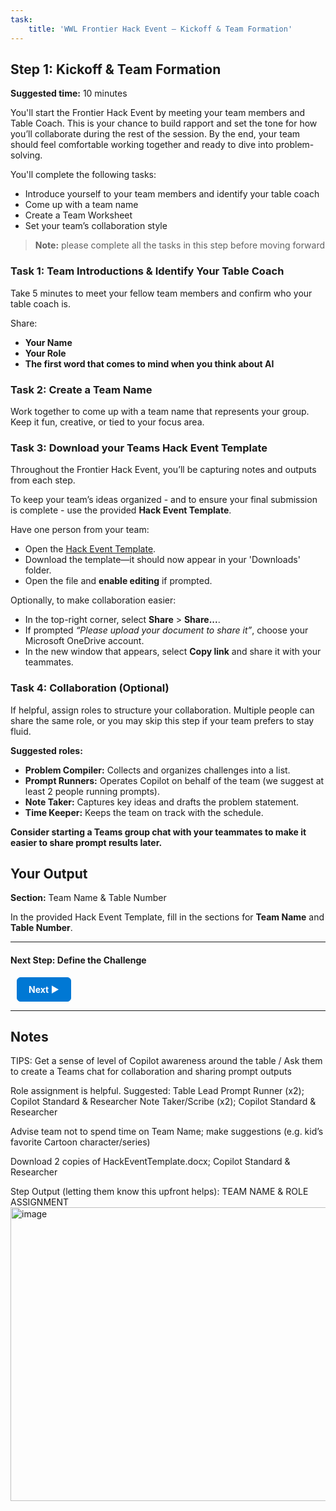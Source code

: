 ```yaml
---
task:
    title: 'WWL Frontier Hack Event – Kickoff & Team Formation'
---
```


## Step 1: Kickoff & Team Formation

**Suggested time:** 10 minutes

You'll start the Frontier Hack Event  by meeting your team members and Table Coach. This is your chance to build rapport and set the tone for how you’ll collaborate during the rest of the session. By the end, your team should feel comfortable working together and ready to dive into problem-solving.  

You'll complete the following tasks:  

- Introduce yourself to your team members and identify your table coach  
- Come up with a team name  
- Create a Team Worksheet  
- Set your team’s collaboration style  

> **Note:** please complete all the tasks in this step before moving forward

### Task 1: Team Introductions & Identify Your Table Coach  

Take 5 minutes to meet your fellow team members and confirm who your table coach is.

Share:  

- **Your Name**  
- **Your Role**  
- **The first word that comes to mind when you think about AI**

### Task 2: Create a Team Name  

Work together to come up with a team name that represents your group. Keep it fun, creative, or tied to your focus area.  

### Task 3: Download your Teams Hack Event Template

Throughout the Frontier Hack Event, you’ll be capturing notes and outputs from each step.  

To keep your team’s ideas organized - and to ensure your final submission is complete - use the provided **Hack Event Template**.  

Have one person from your team:  

- Open the <a href="https://github.com/MicrosoftLearning/Frontier-Hack-Event/raw/refs/heads/master/Resourcefiles/HackEventTemplate.docx" target="_blank">Hack Event Template</a>.
- Download the template—it should now appear in your 'Downloads' folder.
- Open the file and **enable editing** if prompted.  

Optionally, to make collaboration easier:  

- In the top-right corner, select **Share** > **Share...**.  
- If prompted *“Please upload your document to share it”*, choose your Microsoft OneDrive account.  
- In the new window that appears, select **Copy link** and share it with your teammates.  

### Task 4: Collaboration (Optional)  

If helpful, assign roles to structure your collaboration. Multiple people can share the same role, or you may skip this step if your team prefers to stay fluid.  

**Suggested roles:**  

- **Problem Compiler:** Collects and organizes challenges into a list.  
- **Prompt Runners:** Operates Copilot on behalf of the team (we suggest at least 2 people running prompts).  
- **Note Taker:** Captures key ideas and drafts the problem statement.  
- **Time Keeper:** Keeps the team on track with the schedule.

**Consider starting a Teams group chat with your teammates to make it easier to share prompt results later.**

## Your Output  

**Section:** Team Name & Table Number  

In the provided Hack Event Template, fill in the sections for **Team Name** and **Table Number**.  

---

#### Next Step: Define the Challenge

<a href="https://microsoftlearning.github.io/Frontier-Hack-Event/Instructions/Labs/2-define-the-challenge.html" 
   style="display:inline-block; padding:10px 18px; border:1px solid #0078D4; border-radius:6px; 
          background-color:#0078D4; color:#ffffff; font-weight:bold; text-decoration:none; margin-left:10px;">
   Next &#x25B6;
</a>

---
## Notes

TIPS:
Get a sense of level of Copilot awareness around the table / Ask them to create a Teams chat for collaboration and sharing prompt outputs

Role assignment is helpful. Suggested:
Table Lead
Prompt Runner (x2); Copilot Standard & Researcher
Note Taker/Scribe (x2); Copilot Standard & Researcher

Advise team not to spend time on Team Name; make suggestions (e.g. kid’s favorite Cartoon character/series)

Download 2 copies of HackEventTemplate.docx; Copilot Standard & Researcher

Step Output (letting them know this upfront helps): TEAM NAME & ROLE ASSIGNMENT
<img width="2064" height="470" alt="image" src="https://github.com/user-attachments/assets/ce979b94-f234-4fea-bc36-38cc1d7f9441" />

